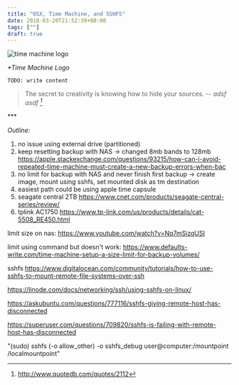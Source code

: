 ```yaml
---
title: "OSX, Time Machine, and SSHFS"
date: 2018-03-20T21:52:39+08:00
tags: [""]
draft: true
---
```


![time machine logo](/images/time-machine-mac-icon-sm.png#featured)
<p class="text-center"><i>*Time Machine Logo</i></p>

`TODO: write content` 



> The secret to creativity is knowing how to hide your sources. 
> -- <cite>adsf asdf [^1]</cite>

[^1]:http://www.quotedb.com/quotes/2112



<p class="text-center">***</p>

*Outline:*

1. no issue using external drive (partitioned)
2. keep resetting backup with NAS → changed 8mb bands to 128mb https://apple.stackexchange.com/questions/93215/how-can-i-avoid-repeated-time-machine-must-create-a-new-backup-errors-when-bac
3. no limit for backup with NAS and never finish first backup → create image, mount using sshfs, set mounted disk as tm destination 
4. easiest path could be using apple time capsule
5. seagate central 2TB https://www.cnet.com/products/seagate-central-series/review/
6. tplink AC1750 https://www.tp-link.com/us/products/details/cat-5508_RE450.html

limit size on nas: https://www.youtube.com/watch?v=Nq7mSizqUSI


limit using command but doesn't work: https://www.defaults-write.com/time-machine-setup-a-size-limit-for-backup-volumes/


sshfs https://www.digitalocean.com/community/tutorials/how-to-use-sshfs-to-mount-remote-file-systems-over-ssh

https://linode.com/docs/networking/ssh/using-sshfs-on-linux/


https://askubuntu.com/questions/777116/sshfs-giving-remote-host-has-disconnected

https://superuser.com/questions/709820/sshfs-is-failing-with-remote-host-has-disconnected

"(sudo) sshfs (-o allow_other) -o sshfs_debug user@computer:/mountpoint /localmountpoint"
